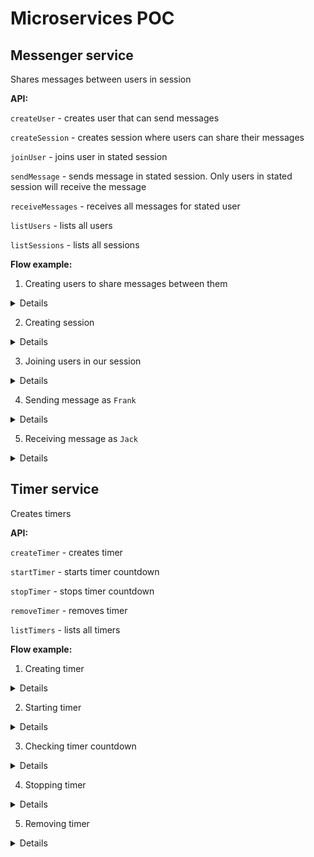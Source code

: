 # Microservices POC

## Messenger service

Shares messages between users in session

**API:**

`createUser` - creates user that can send messages

`createSession` - creates session where users can share their messages

`joinUser` - joins user in stated session

`sendMessage` - sends message in stated session. Only users in stated session will receive the message

`receiveMessages` - receives all messages for stated user

`listUsers` - lists all users

`listSessions` - lists all sessions

**Flow example:**

1. Creating users to share messages between them

<details>

**Requests:**

```gql
mutation CreateUser {
  createUser(input: { name: "Frank" }) {
    id
  }
}
```

```gql
mutation CreateUser {
  createUser(input: { name: "Jack" }) {
    id
  }
}
```

**Responses:**

```gql
{
  "data": {
    "createUser": {
      "id": "3383f73e-6c38-48c6-8841-cda09d736974"
    }
  }
}
```

```gql
{
  "data": {
    "createUser": {
      "id": "4f949b53-10f6-4624-98e6-8e2aae338752"
    }
  }
}
```

</details>

2. Creating session

<details>

**Request:**

```gql
mutation CreateSession {
  createSession(input: { name: "private" }) {
    id
  }
}
```

**Response:**

```gql
{
  "data": {
    "createSession": {
      "id": "096185ce-90d0-4342-98b1-3152424337ec"
    }
  }
}
```

</details>

3. Joining users in our session

<details>

**Requests:**

```gql
mutation JoinUser {
  joinUser(
    input: {
      userId: "3383f73e-6c38-48c6-8841-cda09d736974"
      sessionId: "096185ce-90d0-4342-98b1-3152424337ec"
    }
  ) {
    success
  }
}
```

```gql
mutation JoinUser {
  joinUser(
    input: {
      userId: "4f949b53-10f6-4624-98e6-8e2aae338752"
      sessionId: "096185ce-90d0-4342-98b1-3152424337ec"
    }
  ) {
    success
  }
}
```

**Response:**

```gql
{
  "data": {
    "joinUser": {
      "success": true
    }
  }
}
```

```gql
{
  "data": {
    "joinUser": {
      "success": true
    }
  }
}
```

</details>

4. Sending message as `Frank`

<details>

**Request:**

```gql
mutation SendMessage {
  sendMessage(
    input: {
      senderId: "3383f73e-6c38-48c6-8841-cda09d736974"
      sessionId: "096185ce-90d0-4342-98b1-3152424337ec"
      payload: "Message from Frank"
    }
  ) {
    id
  }
}
```

**Response:**

```gql
{
  "data": {
    "sendMessage": {
      "id": "d2596d7c-2305-4e16-a965-1402cd55f3b3"
    }
  }
}
```

</details>

5. Receiving message as `Jack`

<details>

**Request:**

```gql
mutation ReceiveMessages {
  receiveMessages(input: { userId: "4f949b53-10f6-4624-98e6-8e2aae338752" }) {
    messages {
      id
      senderId
      sessionId
      payload
    }
  }
}
```

**Response:**

```gql
{
  "data": {
    "receiveMessages": {
      "messages": [
        {
          "id": "d2596d7c-2305-4e16-a965-1402cd55f3b3",
          "senderId": "3383f73e-6c38-48c6-8841-cda09d736974",
          "sessionId": "096185ce-90d0-4342-98b1-3152424337ec",
          "payload": "Message from Frank"
        }
      ]
    }
  }
}
```

</details>

## Timer service

Creates timers

**API:**

`createTimer` - creates timer

`startTimer` - starts timer countdown

`stopTimer` - stops timer countdown

`removeTimer` - removes timer

`listTimers` - lists all timers

**Flow example:**

1. Creating timer

<details>

**Request:**

```gql
mutation CreateTimer {
  createTimer(input: { code: "Timer1" }) {
    id
  }
}
```

**Response:**

```gql
{
  "data": {
    "createTimer": {
      "id": "8e2d8546-ccee-4224-b4f6-7ef0f3511ce4"
    }
  }
}
```

</details>

2. Starting timer

<details>

**Request:**

```gql
mutation StartTimer {
  startTimer(input: { id: "8e2d8546-ccee-4224-b4f6-7ef0f3511ce4" }) {
    id
  }
}
```

**Response:**

```gql
{
  "data": {
    "startTimer": {
      "id": "8e2d8546-ccee-4224-b4f6-7ef0f3511ce4"
    }
  }
}
```

</details>

3. Checking timer countdown

<details>

**Request:**

```gql
query ListTimers {
  listTimers {
    timers {
      id
      code
      time
      isRunning
    }
  }
}
```

**Response:**

```gql
{
  "data": {
    "listTimers": {
      "timers": [
        {
          "id": "8e2d8546-ccee-4224-b4f6-7ef0f3511ce4",
          "code": "Timer1",
          "time": 50,
          "isRunning": true
        }
      ]
    }
  }
}
```

</details>

4. Stopping timer

<details>

**Request:**

```gql
mutation StopTimer {
  stopTimer(input: { id: "8e2d8546-ccee-4224-b4f6-7ef0f3511ce4" }) {
    id
  }
}
```

**Response:**

```gql
{
  "data": {
    "stopTimer": {
      "id": "8e2d8546-ccee-4224-b4f6-7ef0f3511ce4"
    }
  }
}
```

</details>

5. Removing timer

<details>

**Request:**

```gql
mutation RemoveTimer {
  removeTimer(input: { id: "8e2d8546-ccee-4224-b4f6-7ef0f3511ce4" }) {
    id
  }
}
```

**Response:**

```gql
{
  "data": {
    "removeTimer": {
      "id": "8e2d8546-ccee-4224-b4f6-7ef0f3511ce4"
    }
  }
}
```

</details>
